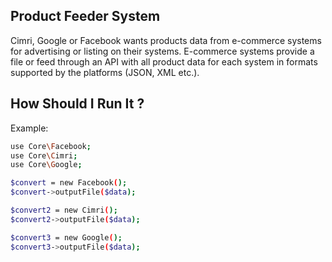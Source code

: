 
## Product Feeder System

Cimri, Google or Facebook wants products data from e-commerce systems for advertising or listing on their systems. E-commerce systems provide a file or feed through an API with all product data for each system in formats supported by the platforms (JSON, XML etc.).

## How Should I Run It ?
Example:

```bash
use Core\Facebook;
use Core\Cimri;
use Core\Google;

$convert = new Facebook();
$convert->outputFile($data);

$convert2 = new Cimri();
$convert2->outputFile($data);

$convert3 = new Google();
$convert3->outputFile($data);
```

